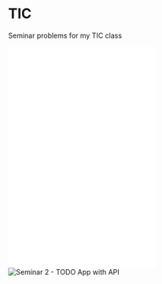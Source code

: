 # TIC

Seminar problems for my TIC class

![Calculator](./calculator/index.html)
![Color game](./color-game/index.html)
![Seminar 1 - Simple TODO App](./seminar-1/index.html)
![Seminar 2 - TODO App with API](./seminar-2/)
